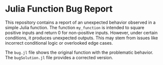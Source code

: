 # Julia Function Bug Report

This repository contains a report of an unexpected behavior observed in a simple Julia function. The function `my_function` is intended to square positive inputs and return 0 for non-positive inputs. However, under certain conditions, it produces unexpected outputs.  This may stem from issues like incorrect conditional logic or overlooked edge cases.

The `bug.jl` file shows the original function with the problematic behavior.  The `bugSolution.jl` file provides a corrected version.

